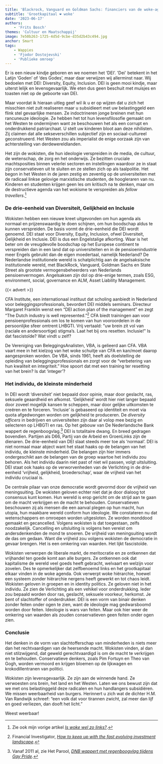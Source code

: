 ```yaml
---
title: 'Blackrock, Vanguard en Goldman Sachs: financiers van de woke-agenda'
subtitle: 'Grootkapitaal ❤️ woke'
date: '2023-06-17'
authors:
    - 'Frits Bosch'
themes: 'Cultuur en Maatschappij'
image: 7e50b263-1725-4d5d-9cbe-d35d2b43c494.jpg
anchor: Smart
tags:
    - Wappies
    - 'Fjodor Dostojevski'
    - 'Publieke omroep'
---
```


Er is een nieuw kindje geboren en we noemen het ‘DEI’. 'Dei' betekent in het Latijn ‘Goden’ of ‘des Godes’, maar daar verwijzen wij allerminst naar. Wij bedoelen met DEI: Diversity, Equity, Inclusion. DEI is geen mooi kindje, maar uiterst lelijk en levensgevaarlijk. We eten dus geen beschuit met muisjes en toasten niet op de geboorte van DEI.

Maar voordat ik hieraan uitleg geef wil ik u er op wijzen dat u zich het misschien niet zult realiseren maar u subsidieert met uw belastinggeld een flink stel gevaarlijke mensen. Ze indoctrineren jonge breinen met hun rancuneuze ideologie. Ze hebben het tot hun levensfilosofie gemaakt om het Westen te ondermijnen want ze beschouwen het als een corrupt en onderdrukkend patriarchaat. U stelt uw kinderen bloot aan deze nihilisten. Zij claimen dat alle sekseverschillen subjectief zijn en sociaal-cultureel geconstrueerd. Het Westen zou als imperialist de enige oorzaak zijn van achterstelling van derdewereldlanden. 

Het zijn de wokisten, die hun ideologie verspreiden in de media, de cultuur, de wetenschap, de zorg en het onderwijs. Ze bezitten cruciale machtsposities binnen velerlei sectoren en instellingen waardoor ze in staat zijn conservatieven uit te sluiten en ze stellen zich op als taalpolitie. Het begon in het Westen in de jaren zestig en zeventig op de universiteiten met de radicaal linkse gelovige marxistische studenten, de hoogleraren van nu. Kinderen en studenten krijgen geen les om kritisch na te denken, maar om de destructieve agenda van het wokisme te verspreiden als _fellow travellers_.[^1]


### De drie-eenheid van Diversiteit, Gelijkheid en Inclusie

Wokisten hebben een nieuwe kreet uitgevonden om hun agenda als normaal en prijzenswaardig te doen schijnen, om hun boodschap aldus te kunnen verspreiden. De basis vormt de drie-eenheid die DEI wordt genoemd. DEI staat voor Diversity, Equity, Inclusion, ofwel Diversiteit, Gelijkheid en Inclusie. DEI is dus een Engelstalige afkorting. Waar is het beter om de vreugdevolle boodschap op het Europese continent te verspreiden dan in een land dat op universiteiten en in de pensioenindustrie meer Engels gebruikt dan de eigen moedertaal, namelijk Nederland? De Nederlandse institutionele wereld is schatplichtig aan de angelsaksische institutionele wereld, met BlackRock, Vanguard, Goldman Sachs en State Street als grootste vermogensbeheerders van Nederlands pensioenvermogen. Angelsaksen zijn dol op drie-enige termen, zoals ESG, environment, social, governance en ALM, Asset Liability Management.

{{< advert >}}

CFA Institute, een internationaal instituut dat scholing aanbiedt in Nederland voor beleggingsprofessionals, bevordert DEI middels seminars. Directeur Margaret Franklin wenst een “DEI action plan of the management” en zegt “The Dutch industry is well represented.”[^2] CFA biedt trainingen aan voor pensioenprofessionals om los te komen van hun vooroordelen in de persoonlijke sfeer omtrent LHBGTI. Vrij vertaald: "uw brein zit vol van (raciale en andersoortige) stigma’s. Laat het bij ons resetten. Inclusie!" Is dat fascistoïde? Wat vindt u zelf? 

De Vereniging van BeleggingsAnalisten, VBA, is gelieerd aan CFA. VBA vaart mee in het kielzog van het woke schuitje van CFA en kan/moet daarop aangesproken worden. De VBA, sinds 1961, heeft als doelstelling de opleiding van beleggingsprofessionals en zorgt voor de “verbetering van hun kwaliteit en integriteit.” Hoe spoort dat met een training ter resetting van het brein? Is dat ‘integer’?


### Het individu, de kleinste minderheid

In DEI wordt ‘diversiteit’ niet bepaald door opinie, maar door geslacht, ras, seksuele geaardheid en afkomst. ‘Gelijkheid’ wordt hier niet langer bepaald door zoveel mogelijk kansen te scheppen, maar door gelijke uitkomsten te creëren en te forceren. ‘Inclusie’ is gebaseerd op identiteit en moet via quota afgedwongen worden om gelijkheid te produceren. De _diversity officers_ in bedrijven en universiteiten zijn daar al volop mee bezig en selecteren op LHBGTI en ras. Op het gebouw van De Nederlandsche Bank wappert de regenboogvlag.[^3] DEI is totalitaire dwang. En breed gedragen bovendien. Partijen als D66, Partij van de Arbeid en GroenLinks zijn de dienaren. De drie-eenheid van DEI slaat steeds meer toe als ‘normaal’. DEI is niet normaal maar abject want het staat haaks op de belangen van het individu, de kleinste minderheid. Die belangen zijn hier immers ondergeschikt aan de belangen van de groep waartoe het individu zou behoren. Als het individu daarin niet past of niet wil passen, volgt uitsluiting. DEI staat ook haaks op de verworvenheden van de Verlichting in de drie-eenheid ‘vrijheid, gelijkheid, broederschap’, waar de vrijheid van het individu cruciaal is.

De centrale pilaar van onze democratie wordt gevormd door de vrijheid van meningsuiting. De wokisten geloven echter niet dat je door dialoog tot consensus kunt komen. Hun wereld is erop gericht om de strijd aan te gaan om de macht verkrijgen en de macht te behouden. Conservatieven beschouwen zij als mensen die een aanval plegen op hun macht, hun utopia, hun maakbare wereld conform hun ideologie. We constateren nu dat wetenschappers en omroepen worden uitgesloten. Ze worden monddood gemaakt en gecancelled. Volgens wokisten is dat toegestaan, zelfs noodzakelijk. Cancelling en uitsluiting is volgens hen vereist om andersdenkenden de mond te snoeren. De vrijheid van meningsuiting wordt de das om gedaan. Want die vrijheid zou volgens wokisten de democratie in gevaar brengen. Het is een omkering van waarden. Het lijkt fascistoïde.

Wokisten verwerpen de liberale markt, de meritocratie en ze ontkennen dat vrijhandel ten goede komt aan alle burgers. Ze ontkennen ook dat kapitalisme de wereld veel goeds heeft gebracht, welvaart en welzijn voor zovelen. Des te opmerkelijker dat zelfbenoemd links en het grootkapitaal elkaar vinden in de woke agenda. Ook verwerpt woke hiërarchie, hoewel een systeem zonder hiërarchie nergens heeft gewerkt en tot chaos leidt. Wokisten geloven in groepen en in identity politics. Ze geloven niet in het individu. Ze zien de Verlichting als een vehikel voor onderdrukking. Ieder zou bepaald worden door ras, geslacht, seksuele voorkeur, herkomst. Je bent of slachtoffer of onderdrukker. DEI is een vorm van binair denken zonder feiten onder ogen te zien, want de ideologie mag gedwarsboomd worden door feiten. Ideologie is wars van feiten. Maar ook hier weer de omkering van waarden als zouden conservatieven geen feiten onder ogen zien.


### Conclusie

Het denken in de vorm van slachtofferschap van minderheden is niets meer dan het rechtvaardigen van de heersende macht. Wokisten vinden, al dan niet stilzwijgend, dat geweld gerechtvaardigd is om de macht te verkrijgen en te behouden. Conservatieve denkers, zoals Pim Fortuyn en Theo van Gogh, worden vermoord en krijgen bloemen op de lijkwagen en krokodillentranen van politici.

Wokisten zijn levensgevaarlijk. Ze zijn aan de winnende hand. Ze verwoesten ons brein, het land en het Westen. Laten we ons bewust zijn dat we met ons belastinggeld deze radicalen en hun handlangers subsidiëren. We missen weerbaarheid van burgers. Herinnert u zich wat de dichter H.M. Van Randwijk schreef: “een volk dat voor tirannen zwicht, zal meer dan lijf en goed verliezen, dan dooft het licht.” 

Weest weerbaar!

[^1]: Zie ook mijn vorige artikel _[Is woke wel zo links?](https://reactionair.nl/artikelen/is-woke-wel-zo-links/)_.
[^2]: Financial Investigator, _[How to keep up with the fast evolving investment landscape](https://www.financialinvestigator.nl/en/nieuws-detailpagina/2023/05/15/Margaret-Franklin-How-to-keep-up-with-the-fast-evolving-investment-landscape)_.
[^3]: Vanaf 2011 al, zie Het Parool, _[DNB wappert met regenboogvlag tijdens Gay Pride](https://www.parool.nl/nieuws/dnb-wappert-met-regenboogvlag-tijdens-gay-pride~b3bcf56d/)_.
